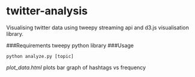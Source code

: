 twitter-analysis
================
Visualising twitter data using tweepy streaming api and d3.js visualisation library.

###Requirements
tweepy python library
###Usage
```
python analyze.py [topic]
```

*plot_data.html* plots bar graph of hashtags vs frequency
